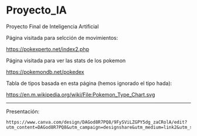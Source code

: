 # Proyecto_IA
Proyecto Final de Inteligencia Artificial


Página visitada para selcción de movimientos:

https://pokexperto.net/index2.php


Página visitada para ver las stats de los pokemon

https://pokemondb.net/pokedex

Tabla de tipos basada en esta página (hemos ignorado el tipo hada):

https://en.m.wikipedia.org/wiki/File:Pokemon_Type_Chart.svg

---

Presentación:

```
https://www.canva.com/design/DAGod8R7PQ8/9FySViLZGPY5dg_zaCRolA/edit?utm_content=DAGod8R7PQ8&utm_campaign=designshare&utm_medium=link2&utm_source=sharebutton
```
